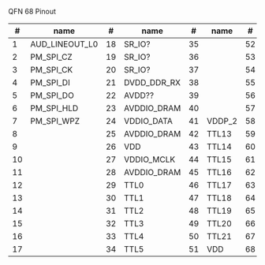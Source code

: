 QFN 68 Pinout

| #  | name           | #  | name        | #  | name   | #  | name        |
|----|----------------|----|-------------|----|--------|----|-------------|
| 1  | AUD_LINEOUT_L0 | 18 | SR_IO?      | 35 |        | 52 | VDD         |
| 2  | PM_SPI_CZ      | 19 | SR_IO?      | 36 |        | 53 | DP_P1       |
| 3  | PM_SPI_CK      | 20 | SR_IO?      | 37 |        | 54 | DM_P1       |
| 4  | PM_SPI_DI      | 21 | DVDD_DDR_RX | 38 |        | 55 | AVDD_USB    |
| 5  | PM_SPI_DO      | 22 | AVDD??      | 39 |        | 56 | VDD         |
| 6  | PM_SPI_HLD     | 23 | AVDDIO_DRAM | 40 |        | 57 | RESET       |
| 7  | PM_SPI_WPZ     | 24 | VDDIO_DATA  | 41 | VDDP_2 | 58 | PM_UART_TX  |
| 8  |                | 25 | AVDDIO_DRAM | 42 | TTL13  | 59 | PM_UART_RX  |
| 9  |                | 26 | VDD         | 43 | TTL14  | 60 | SAR_GPIO2   |
| 10 |                | 27 | VDDIO_MCLK  | 44 | TTL15  | 61 | SAR_GPIO1   |
| 11 |                | 28 | AVDDIO_DRAM | 45 | TTL16  | 62 | SAR_GPIO0   |
| 12 |                | 29 | TTL0        | 46 | TTL17  | 63 | AVDD_XTAL   |
| 13 |                | 30 | TTL1        | 47 | TTL18  | 64 | XTAL_IN     |
| 14 |                | 31 | TTL2        | 48 | TTL19  | 65 | XTAL_OUT    |
| 15 |                | 32 | TTL3        | 49 | TTL20  | 66 | AVDD_AUD    |
| 16 |                | 33 | TTL4        | 50 | TTL21  | 67 | AUD_VAG     |
| 17 |                | 34 | TTL5        | 51 | VDD    | 68 | AUD_VRM_DAC |
